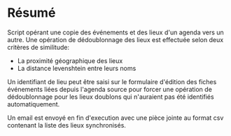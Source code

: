 # Résumé

Script opérant une copie des événements et des lieux d'un agenda vers un autre. Une opération de dédoublonnage des lieux est effectuée selon deux critères de similitude:

 * La proximité géographique des lieux
 * La distance levenshtein entre leurs noms

Un identifiant de lieu peut être saisi sur le formulaire d'édition des fiches événements liées depuis l'agenda source pour forcer une opération de dédoublonnage pour les lieux doublons qui n'auraient pas été identifiés automatiquement.

Un email est envoyé en fin d'execution avec une pièce jointe au format csv contenant la liste des lieux synchronisés.
